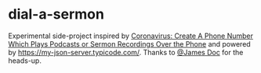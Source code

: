 # dial-a-sermon

Experimental side-project inspired by [Coronavirus: Create A Phone Number Which Plays Podcasts or Sermon Recordings Over the Phone](https://www.switchedonnetwork.com/2020/03/18/coronavirus-create-a-phone-number-which-plays-podcasts-or-sermon-recordings-over-the-phone/) and powered by https://my-json-server.typicode.com/.  Thanks to [@James Doc](https://twitter.com/jamesdoc/status/1243190657243586563?s=20) for the heads-up.
